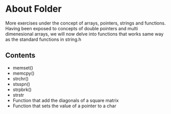 # About Folder

More exercises under the concept of arrays, pointers, strings and functions. Having been exposed to concepts of double pointers and multi dimenesional arrays, we will now delve into functions that works same way as the standard functions in string.h

## Contents

* memset()
* memcpy()
* strchr()
* stsspn()
* strpbrk()
* strstr
* Function that add the diagonals of a square matrix
* Function that sets the value of a pointer to a char
